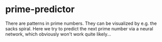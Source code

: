 # prime-predictor
There are patterns in prime numbers. They can be visualized by e.g. the sacks spiral. Here we try to predict the next prime number via a neural network, which obviously won't work quite likely...
